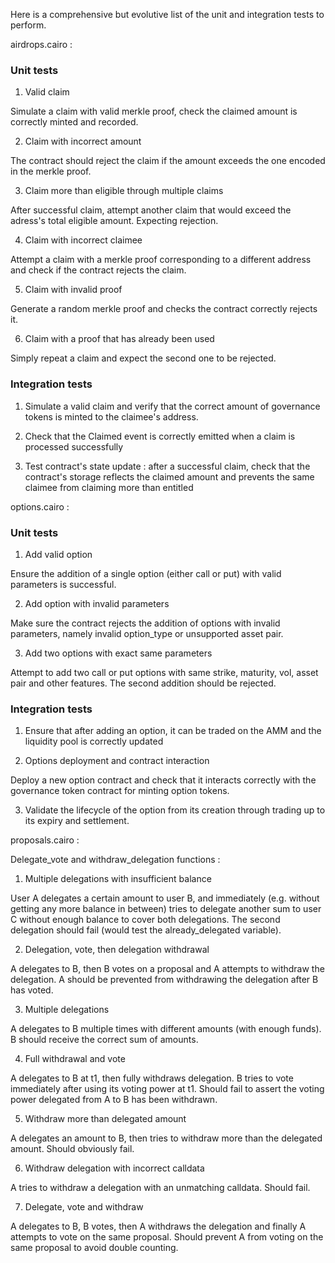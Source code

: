 Here is a comprehensive but evolutive list of the unit and integration tests to perform.


airdrops.cairo :

### Unit tests

1) Valid claim 

Simulate a claim with valid merkle proof, check the claimed amount is correctly
minted and recorded.

2) Claim with incorrect amount

The contract should reject the claim if the amount exceeds the one encoded in
the merkle proof.

3) Claim more than eligible through multiple claims

After successful claim, attempt another claim that would exceed the adress's
total eligible amount. Expecting rejection.


4) Claim with incorrect claimee

Attempt a claim with a merkle proof corresponding to a different address and
check if the contract rejects the claim.

5) Claim with invalid proof

Generate a random merkle proof and checks the contract correctly rejects it.

 
6) Claim with a proof that has already been used

Simply repeat a claim and expect the second one to be rejected.


### Integration tests

1) Simulate a valid claim and verify that the correct amount of governance
tokens is minted to the claimee's address.

2) Check that the Claimed event is correctly emitted when a claim is processed
successfully

3) Test contract's state update : after a successful claim, check that the
contract's storage reflects the claimed amount and prevents the same claimee
from claiming more than entitled


options.cairo : 

### Unit tests

1) Add valid option 

Ensure the addition of a single option (either call or put) with valid parameters
is successful.

2) Add option with invalid parameters

Make sure the contract rejects the addition of options with invalid parameters,
namely invalid option_type or unsupported asset pair.

3) Add two options with exact same parameters

Attempt to add two call or put options with same strike, maturity, vol, asset pair
and other features. The second addition should be rejected.


### Integration tests

1) Ensure that after adding an option, it can be traded on the AMM and the
liquidity pool is correctly updated

2) Options deployment and contract interaction

Deploy a new option contract and check that it interacts correctly with the
governance token contract for minting option tokens.

3) Validate the lifecycle of the option from its creation through trading up to its
expiry and settlement.

proposals.cairo :

Delegate_vote and withdraw_delegation functions :

1) Multiple delegations with insufficient balance 

User A delegates a certain amount to user B, and immediately (e.g. without getting
any more balance in between) tries to delegate another sum to user C without
enough balance to cover both delegations.
The second delegation should fail (would test the already_delegated variable).

2) Delegation, vote, then delegation withdrawal

A delegates to B, then B votes on a proposal and A attempts to withdraw the 
delegation.
A should be prevented from withdrawing the delegation after B has voted.

3) Multiple delegations

A delegates to B multiple times with different amounts (with enough funds). 
B should receive the correct sum of amounts.

4) Full withdrawal and vote

A delegates to B at t1, then fully withdraws delegation. B tries to vote immediately after
using its voting power at t1.
Should fail to assert the voting power delegated from A to B has been withdrawn.

5) Withdraw more than delegated amount

A delegates an amount to B, then tries to withdraw more than the delegated amount.
Should obviously fail.

6) Withdraw delegation with incorrect calldata

A tries to withdraw a delegation with an unmatching calldata. Should fail.

7) Delegate, vote and withdraw

A delegates to B, B votes, then A withdraws the delegation and finally A attempts to vote 
on the same proposal.
Should prevent A from voting on the same proposal to avoid double counting.
